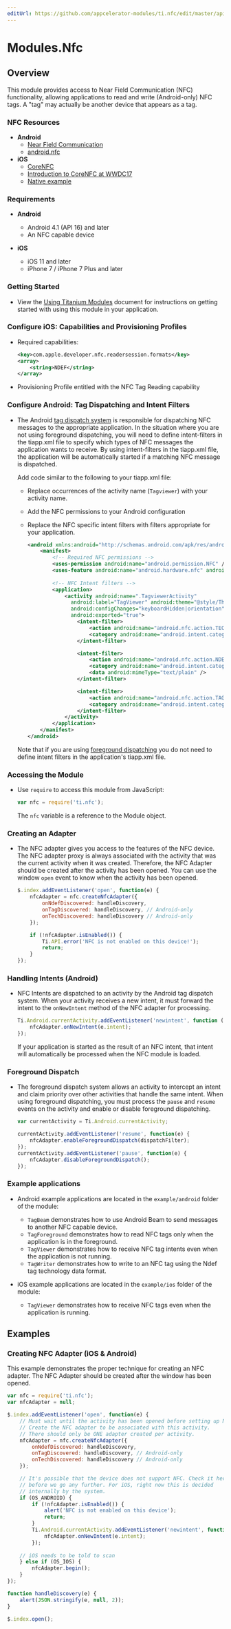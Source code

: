 ```yaml
---
editUrl: https://github.com/appcelerator-modules/ti.nfc/edit/master/apidoc/Nfc.yml
---
```

# Modules.Nfc

<TypeHeader/>

## Overview

This module provides access to Near Field Communication (NFC) functionality, 
allowing applications to read and write (Android-only) NFC tags. 
A "tag" may actually be another device that appears as a tag.

### NFC Resources

- **Android**
  - [Near Field Communication](http://developer.android.com/guide/topics/connectivity/nfc/index.html)
  - [android.nfc](http://developer.android.com/reference/android/nfc/package-summary.html)
- **iOS**
  - [CoreNFC](https://developer.apple.com/documentation/corenfc)
  - [Introduction to CoreNFC at WWDC17](https://developer.apple.com/videos/play/wwdc2017/718/)
  - [Native example](https://github.com/hansemannn/iOS11-NFC-Example)

### Requirements

- **Android**
  - Android 4.1 (API 16) and later
  - An NFC capable device

- **iOS**
  - iOS 11 and later
  - iPhone 7 / iPhone 7 Plus and later

### Getting Started

-   View the [Using Titanium Modules](http://docs.appcelerator.com/platform/latest/#!/guide/Using_Titanium_Modules) 
    document for instructions on getting started with using this module in your application.
    
### Configure iOS: Capabilities and Provisioning Profiles

-   Required capabilities:

    ``` xml
    <key>com.apple.developer.nfc.readersession.formats</key>
    <array>
        <string>NDEF</string>
    </array>
    ```

-   Provisioning Profile entitled with the NFC Tag Reading capability

### Configure Android: Tag Dispatching and Intent Filters

-   The Android [tag dispatch system](http://developer.android.com/guide/topics/connectivity/nfc/nfc.html#tag-dispatch)
    is responsible for dispatching NFC messages to the appropriate application. In the
    situation where you are not using foreground dispatching, you will need to define intent-filters in the 
    tiapp.xml file to specify which types of NFC messages the application wants to receive. By using intent-filters in
    the tiapp.xml file, the application will be automatically started if a matching
    NFC message is dispatched. 

    Add code similar to the following to your tiapp.xml file:

    - Replace occurrences of the activity name (`Tagviewer`) with your activity name.
    - Add the NFC permissions to your Android configuration
    - Replace the NFC specific intent filters with filters appropriate for your application.

        ``` xml
        <android xmlns:android="http://schemas.android.com/apk/res/android">
            <manifest>
                <!-- Required NFC permissions -->
                <uses-permission android:name="android.permission.NFC" />
                <uses-feature android:name="android.hardware.nfc" android:required="true" /> 
                
                <!-- NFC Intent filters -->
                <application>
                    <activity android:name=".TagviewerActivity"
                      android:label="TagViewer" android:theme="@style/Theme.Titanium"
                      android:configChanges="keyboardHidden|orientation"
                      android:exported="true">
                        <intent-filter>
                            <action android:name="android.nfc.action.TECH_DISCOVERED"/>
                            <category android:name="android.intent.category.DEFAULT"/>
                        </intent-filter>

                        <intent-filter>
                            <action android:name="android.nfc.action.NDEF_DISCOVERED"/>
                            <category android:name="android.intent.category.DEFAULT"/>
                            <data android:mimeType="text/plain" />
                        </intent-filter>

                        <intent-filter>
                            <action android:name="android.nfc.action.TAG_DISCOVERED"/>
                            <category android:name="android.intent.category.DEFAULT"/>
                        </intent-filter>
                    </activity>
                </application>
            </manifest>
        </android>
        ```

    Note that if you are using [foreground dispatching](http://developer.android.com/guide/topics/connectivity/nfc/advanced-nfc.html#foreground-dispatch)
    you do not need to define intent filters in the application's tiapp.xml file.

### Accessing the Module

-   Use `require` to access this module from JavaScript:

    ``` javascript
    var nfc = require('ti.nfc');
    ```

    The `nfc` variable is a reference to the Module object.

### Creating an Adapter

-   The NFC adapter gives you access to the features of the NFC device. The NFC adapter proxy is always
    associated with the activity that was the current activity when it was created. Therefore, the NFC 
    Adapter should be created after the activity has been opened. You can use the window `open` event to know
    when the activity has been opened. 

    ``` javascript
    $.index.addEventListener('open', function(e) {
        nfcAdapter = nfc.createNfcAdapter({
            onNdefDiscovered: handleDiscovery,
            onTagDiscovered: handleDiscovery, // Android-only
            onTechDiscovered: handleDiscovery // Android-only
        });

        if (!nfcAdapter.isEnabled()) {
            Ti.API.error('NFC is not enabled on this device!');
            return;
        }
    });
    ```

### Handling Intents (Android)

-   NFC Intents are dispatched to an activity by the Android tag dispatch system. When your activity receives a new intent,
    it must forward the intent to the `onNewIntent` method of the NFC adapter for processing.

    ``` javascript
    Ti.Android.currentActivity.addEventListener('newintent', function (e) {
        nfcAdapter.onNewIntent(e.intent);
    });
    ```

    If your application is started as the result of an NFC intent, that intent will automatically be processed when the
    NFC module is loaded.

### Foreground Dispatch

-   The foreground dispatch system allows an activity to intercept an intent and claim priority over other activities that handle the same intent.
    When using foreground dispatching, you must process the `pause` and `resume` events on the activity and enable or disable
    foreground dispatching.

    ``` javascript
    var currentActivity = Ti.Android.currentActivity;

    currentActivity.addEventListener('resume', function(e) {
        nfcAdapter.enableForegroundDispatch(dispatchFilter);
    });
    currentActivity.addEventListener('pause', function(e) {
        nfcAdapter.disableForegroundDispatch();
    });
    ```

### Example applications

-   Android example applications are located in the `example/android` folder of the module:

    - `TagBeam` demonstrates how to use Android Beam to send messages to another NFC capable device.
    - `TagForeground` demonstrates how to read NFC tags only when the application is in the foreground.
    - `TagViewer` demonstrates how to receive NFC tag intents even when the application is not running.
    - `TagWriter` demonstrates how to write to an NFC tag using the Ndef tag technology data format.
    
-   iOS example applications are located in the `example/ios` folder of the module:
    
    - `TagViewer` demonstrates how to receive NFC tags even when the application is running.

## Examples

### Creating NFC Adapter (iOS & Android)

This example demonstrates the proper technique for creating an NFC adapter. 
The NFC Adapter should be created after the window has been opened.

``` javascript
var nfc = require('ti.nfc');
var nfcAdapter = null;

$.index.addEventListener('open', function(e) {
    // Must wait until the activity has been opened before setting up NFC
    // Create the NFC adapter to be associated with this activity. 
    // There should only be ONE adapter created per activity.
    nfcAdapter = nfc.createNfcAdapter({
        onNdefDiscovered: handleDiscovery,
        onTagDiscovered: handleDiscovery, // Android-only
        onTechDiscovered: handleDiscovery // Android-only
    });

    // It's possible that the device does not support NFC. Check it here
    // before we go any further. For iOS, right now this is decided 
    // internally by the system. 
    if (OS_ANDROID) {
        if (!nfcAdapter.isEnabled()) {
            alert('NFC is not enabled on this device');
            return;
        }
        Ti.Android.currentActivity.addEventListener('newintent', function (e) {
            nfcAdapter.onNewIntent(e.intent);
        });
        
    // iOS needs to be told to scan
    } else if (OS_IOS) {
        nfcAdapter.begin();
    }
});

function handleDiscovery(e) {
    alert(JSON.stringify(e, null, 2));
}

$.index.open();
```

<ApiDocs/>
